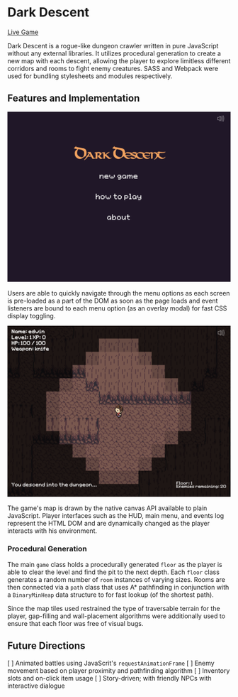 # Dark Descent
[Live Game][dark-descent]

[dark-descent]: https://laed37.github.io/dark-descent/

Dark Descent is a rogue-like dungeon crawler written in pure JavaScript without any external libraries. It utilizes procedural generation to create a new map with each descent, allowing the player to explore limitless different corridors and rooms to fight enemy creatures. SASS and Webpack were used for bundling stylesheets and modules respectively.

## Features and Implementation

![image of main menu](docs/screenshots/main_menu.png)

Users are able to quickly navigate through the menu options as each screen is pre-loaded as a part of the DOM as soon as the page loads and event listeners are bound to each menu option (as an overlay modal) for fast CSS display toggling.

![image of basic floor](docs/screenshots/dungeon_basic.png)

The game's map is drawn by the native canvas API available to plain JavaScript. Player interfaces such as the HUD, main menu, and events log represent the HTML DOM and are dynamically changed as the player interacts with his environment.

### Procedural Generation

The main `game` class holds a procedurally generated `floor` as the player is able to clear the level and find the pit to the next depth. Each `floor` class generates a random number of `room` instances of varying sizes. Rooms are then connected via a `path` class that uses A* pathfinding in conjunction with a `BinaryMinHeap` data structure to for fast lookup (of the shortest path).

Since the map tiles used restrained the type of traversable terrain for the player, gap-filling and wall-placement algorithms were additionally used to ensure that each floor was free of visual bugs.

## Future Directions
[ ] Animated battles using JavaScrit's `requestAnimationFrame`
[ ] Enemy movement based on player proximity and pathfinding algorithm
[ ] Inventory slots and on-click item usage
[ ] Story-driven; with friendly NPCs with interactive dialogue
